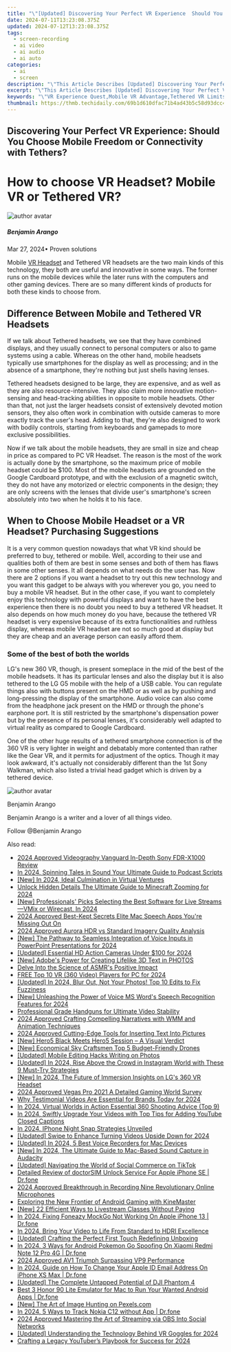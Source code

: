 ```yaml
---
title: "\"[Updated] Discovering Your Perfect VR Experience  Should You Choose Mobile Freedom or Connectivity with Tethers for 2024\""
date: 2024-07-11T13:23:08.375Z
updated: 2024-07-12T13:23:08.375Z
tags: 
  - screen-recording
  - ai video
  - ai audio
  - ai auto
categories: 
  - ai
  - screen
description: "\"This Article Describes [Updated] Discovering Your Perfect VR Experience: Should You Choose Mobile Freedom or Connectivity with Tethers for 2024\""
excerpt: "\"This Article Describes [Updated] Discovering Your Perfect VR Experience: Should You Choose Mobile Freedom or Connectivity with Tethers for 2024\""
keywords: "\"VR Experience Quest,Mobile VR Advantage,Tethered VR Limits,Free-Roaming VR Life,Connectivity in VR,Tether vs Freedom VR,Perfect VR Choice\""
thumbnail: https://thmb.techidaily.com/69b1d610dfac71b4ad43b5c58d93dcc4f9582f39ed2f8ffdd69954aaaa5a12ae.jpg
---
```


## Discovering Your Perfect VR Experience: Should You Choose Mobile Freedom or Connectivity with Tethers?

# How to choose VR Headset? Mobile VR or Tethered VR?

![author avatar](https://images.wondershare.com/filmora/article-images/benjamin-arango-author.jpg)

##### Benjamin Arango

 Mar 27, 2024• Proven solutions

 Mobile [VR Headset](https://tools.techidaily.com/wondershare/filmora/download/) and Tethered VR headsets are the two main kinds of this technology, they both are useful and innovative in some ways. The former runs on the mobile devices while the later runs with the computers and other gaming devices. There are so many different kinds of products for both these kinds to choose from.

## Difference Between Mobile and Tethered VR Headsets

 If we talk about Tethered headsets, we see that they have combined displays, and they usually connect to personal computers or also to game systems using a cable. Whereas on the other hand, mobile headsets typically use smartphones for the display as well as processing; and in the absence of a smartphone, they're nothing but just shells having lenses.

 Tethered headsets designed to be large, they are expensive, and as well as they are also resource-intensive. They also claim more innovative motion-sensing and head-tracking abilities in opposite to mobile headsets. Other than that, not just the larger headsets consist of extensively devoted motion sensors, they also often work in combination with outside cameras to more exactly track the user's head. Adding to that, they're also designed to work with bodily controls, starting from keyboards and gamepads to more exclusive possibilities.

 Now if we talk about the mobile headsets, they are small in size and cheap in price as compared to PC VR Headset. The reason is the most of the work is actually done by the smartphone, so the maximum price of mobile headset could be $100\. Most of the mobile headsets are grounded on the Google Cardboard prototype, and with the exclusion of a magnetic switch, they do not have any motorized or electric components in the design; they are only screens with the lenses that divide user's smartphone's screen absolutely into two when he holds it to his face.

## When to Choose Mobile Headset or a VR Headset? Purchasing Suggestions

 It is a very common question nowadays that what VR kind should be preferred to buy, tethered or mobile. Well, according to their use and qualities both of them are best in some senses and both of them has flaws in some other senses. It all depends on what needs do the user has. Now there are 2 options if you want a headset to try out this new technology and you want this gadget to be always with you wherever you go, you need to buy a mobile VR headset. But in the other case, if you want to completely enjoy this technology with powerful displays and want to have the best experience then there is no doubt you need to buy a tethered VR headset. It also depends on how much money do you have, because the tethered VR headset is very expensive because of its extra functionalities and ruthless display, whereas mobile VR headset are not so much good at display but they are cheap and an average person can easily afford them.

### Some of the best of both the worlds

 LG's new 360 VR, though, is present someplace in the mid of the best of the mobile headsets. It has its particular lenses and also the display but it is also tethered to the LG G5 mobile with the help of a USB cable. You can regulate things also with buttons present on the HMD or as well as by pushing and long-pressing the display of the smartphone. Audio voice can also come from the headphone jack present on the HMD or through the phone's earphone port. It is still restricted by the smartphone's dispensation power but by the presence of its personal lenses, it's considerably well adapted to virtual reality as compared to Google Cardboard.

 One of the other huge results of a tethered smartphone connection is of the 360 VR is very lighter in weight and debatably more contented than rather like the Gear VR, and it permits for adjustment of the optics. Though it may look awkward, it's actually not considerably different than the 1st Sony Walkman, which also listed a trivial head gadget which is driven by a tethered device.

![author avatar](https://images.wondershare.com/filmora/article-images/benjamin-arango-author.jpg)

Benjamin Arango

Benjamin Arango is a writer and a lover of all things video.

Follow @Benjamin Arango


<ins class="adsbygoogle"
     style="display:block"
     data-ad-format="autorelaxed"
     data-ad-client="ca-pub-7571918770474297"
     data-ad-slot="1223367746"></ins>



<ins class="adsbygoogle"
     style="display:block"
     data-ad-client="ca-pub-7571918770474297"
     data-ad-slot="8358498916"
     data-ad-format="auto"
     data-full-width-responsive="true"></ins>




<span class="atpl-alsoreadstyle">Also read:</span>
<div><ul>
<li><a href="https://fox-blue.techidaily.com/2024-approved-videography-vanguard-in-depth-sony-fdr-x1000-review/"><u>2024 Approved  Videography Vanguard  In-Depth Sony FDR-X1000 Review</u></a></li>
<li><a href="https://fox-blue.techidaily.com/in-2024-spinning-tales-in-sound-your-ultimate-guide-to-podcast-scripts/"><u>In 2024, Spinning Tales in Sound  Your Ultimate Guide to Podcast Scripts</u></a></li>
<li><a href="https://fox-blue.techidaily.com/new-in-2024-ideal-culmination-in-virtual-ventures/"><u>[New] In 2024, Ideal Culmination in Virtual Ventures</u></a></li>
<li><a href="https://fox-blue.techidaily.com/unlock-hidden-details-the-ultimate-guide-to-minecraft-zooming-for-2024/"><u>Unlock Hidden Details  The Ultimate Guide to Minecraft Zooming for 2024</u></a></li>
<li><a href="https://fox-blue.techidaily.com/new-professionals-picks-selecting-the-best-software-for-live-streamsvmix-or-wirecast-in-2024/"><u>[New] Professionals' Picks  Selecting the Best Software for Live Streams—VMix or Wirecast, In 2024</u></a></li>
<li><a href="https://fox-blue.techidaily.com/2024-approved-best-kept-secrets-elite-mac-speech-apps-youre-missing-out-on/"><u>2024 Approved  Best-Kept Secrets  Elite Mac Speech Apps You're Missing Out On</u></a></li>
<li><a href="https://fox-blue.techidaily.com/2024-approved-aurora-hdr-vs-standard-imagery-quality-analysis/"><u>2024 Approved  Aurora HDR vs Standard Imagery Quality Analysis</u></a></li>
<li><a href="https://fox-blue.techidaily.com/new-the-pathway-to-seamless-integration-of-voice-inputs-in-powerpoint-presentations-for-2024/"><u>[New] The Pathway to Seamless Integration of Voice Inputs in PowerPoint Presentations for 2024</u></a></li>
<li><a href="https://fox-blue.techidaily.com/updated-essential-hd-action-cameras-under-100-for-2024/"><u>[Updated] Essential HD Action Cameras Under $100 for 2024</u></a></li>
<li><a href="https://fox-blue.techidaily.com/new-adobes-power-for-creating-lifelike-3d-text-in-photos/"><u>[New] Adobe's Power for Creating Lifelike 3D Text in PHOTOS</u></a></li>
<li><a href="https://fox-blue.techidaily.com/delve-into-the-science-of-asmrs-positive-impact/"><u>Delve Into the Science of ASMR's Positive Impact</u></a></li>
<li><a href="https://fox-blue.techidaily.com/free-top-10-vr-360-video-players-for-pc-for-2024/"><u>FREE Top 10 VR (360 Video) Players for PC for 2024</u></a></li>
<li><a href="https://fox-blue.techidaily.com/updated-in-2024-blur-out-not-your-photos-top-10-edits-to-fix-fuzziness/"><u>[Updated] In 2024, Blur Out, Not Your Photos! Top 10 Edits to Fix Fuzziness</u></a></li>
<li><a href="https://fox-blue.techidaily.com/new-unleashing-the-power-of-voice-ms-words-speech-recognition-features-for-2024/"><u>[New] Unleashing the Power of Voice  MS Word's Speech Recognition Features for 2024</u></a></li>
<li><a href="https://fox-blue.techidaily.com/professional-grade-handguns-for-ultimate-video-stability/"><u>Professional Grade Handguns for Ultimate Video Stability</u></a></li>
<li><a href="https://fox-blue.techidaily.com/2024-approved-crafting-compelling-narratives-with-wmm-and-animation-techniques/"><u>2024 Approved  Crafting Compelling Narratives with WMM and Animation Techniques</u></a></li>
<li><a href="https://fox-blue.techidaily.com/2024-approved-cutting-edge-tools-for-inserting-text-into-pictures/"><u>2024 Approved  Cutting-Edge Tools for Inserting Text Into Pictures</u></a></li>
<li><a href="https://fox-blue.techidaily.com/new-hero5-black-meets-hero5-session-a-visual-verdict/"><u>[New] Hero5 Black Meets Hero5 Session – A Visual Verdict</u></a></li>
<li><a href="https://fox-blue.techidaily.com/new-economical-sky-craftsmen-top-5-budget-friendly-drones/"><u>[New] Economical Sky Craftsmen  Top 5 Budget-Friendly Drones</u></a></li>
<li><a href="https://fox-blue.techidaily.com/updated-mobile-editing-hacks-writing-on-photos/"><u>[Updated] Mobile Editing Hacks  Writing on Photos</u></a></li>
<li><a href="https://fox-blue.techidaily.com/updated-in-2024-rise-above-the-crowd-in-instagram-world-with-these-9-must-try-strategies/"><u>[Updated] In 2024, Rise Above the Crowd in Instagram World with These 9 Must-Try Strategies</u></a></li>
<li><a href="https://fox-blue.techidaily.com/new-in-2024-the-future-of-immersion-insights-on-lgs-360-vr-headset/"><u>[New] In 2024, The Future of Immersion  Insights on LG's 360 VR Headset</u></a></li>
<li><a href="https://fox-blue.techidaily.com/2024-approved-vegas-pro-2021-a-detailed-gaming-world-survey/"><u>2024 Approved  Vegas Pro 2021  A Detailed Gaming World Survey</u></a></li>
<li><a href="https://fox-blue.techidaily.com/why-testimonial-videos-are-essential-for-brands-today-for-2024/"><u>Why Testimonial Videos Are Essential for Brands Today for 2024</u></a></li>
<li><a href="https://article-posts.techidaily.com/in-2024-virtual-worlds-in-action-essential-360-shooting-advice-top-9/"><u>In 2024, Virtual Worlds in Action  Essential 360 Shooting Advice (Top 9)</u></a></li>
<li><a href="https://youtube-stream.techidaily.com/in-2024-swiftly-upgrade-your-videos-with-top-tips-for-adding-youtube-closed-captions/"><u>In 2024, Swiftly Upgrade Your Videos with Top Tips for Adding YouTube Closed Captions</u></a></li>
<li><a href="https://vp-tips.techidaily.com/in-2024-iphone-night-snap-strategies-unveiled/"><u>In 2024, IPhone Night Snap Strategies Unveiled</u></a></li>
<li><a href="https://instagram-video-files.techidaily.com/updated-swipe-to-enhance-turning-videos-upside-down-for-2024/"><u>[Updated] Swipe to Enhance  Turning Videos Upside Down for 2024</u></a></li>
<li><a href="https://visual-screen-recording.techidaily.com/updated-in-2024-5-best-voice-recorders-for-mac-devices/"><u>[Updated] In 2024, 5 Best Voice Recorders for Mac Devices</u></a></li>
<li><a href="https://digital-screen-recording.techidaily.com/new-in-2024-the-ultimate-guide-to-mac-based-sound-capture-in-audacity/"><u>[New] In 2024, The Ultimate Guide to Mac-Based Sound Capture in Audacity</u></a></li>
<li><a href="https://tiktok-video-recordings.techidaily.com/updated-navigating-the-world-of-social-commerce-on-tiktok/"><u>[Updated] Navigating the World of Social Commerce on TikTok</u></a></li>
<li><a href="https://iphone-unlock.techidaily.com/detailed-review-of-doctorsim-unlock-service-for-apple-iphone-se-drfone-by-drfone-ios/"><u>Detailed Review of doctorSIM Unlock Service For Apple iPhone SE | Dr.fone</u></a></li>
<li><a href="https://video-screen-grab.techidaily.com/2024-approved-breakthrough-in-recording-nine-revolutionary-online-microphones/"><u>2024 Approved  Breakthrough in Recording  Nine Revolutionary Online Microphones</u></a></li>
<li><a href="https://extra-lessons.techidaily.com/exploring-the-new-frontier-of-android-gaming-with-kinemaster/"><u>Exploring the New Frontier of Android Gaming with KineMaster</u></a></li>
<li><a href="https://visual-screen-recording.techidaily.com/new-22-efficient-ways-to-livestream-classes-without-paying/"><u>[New] 22 Efficient Ways to Livestream Classes Without Paying</u></a></li>
<li><a href="https://review-topics.techidaily.com/in-2024-fixing-foneazy-mockgo-not-working-on-apple-iphone-13-drfone-by-drfone-virtual-ios/"><u>In 2024, Fixing Foneazy MockGo Not Working On Apple iPhone 13 | Dr.fone</u></a></li>
<li><a href="https://extra-information.techidaily.com/in-2024-bring-your-video-to-life-from-standard-to-hdri-excellence/"><u>In 2024, Bring Your Video to Life  From Standard to HDRI Excellence</u></a></li>
<li><a href="https://extra-hints.techidaily.com/updated-crafting-the-perfect-first-touch-redefining-unboxing/"><u>[Updated] Crafting the Perfect First Touch  Redefining Unboxing</u></a></li>
<li><a href="https://change-location.techidaily.com/in-2024-3-ways-for-android-pokemon-go-spoofing-on-xiaomi-redmi-note-12-pro-4g-drfone-by-drfone-virtual-android/"><u>In 2024, 3 Ways for Android Pokemon Go Spoofing On Xiaomi Redmi Note 12 Pro 4G | Dr.fone</u></a></li>
<li><a href="https://extra-tips.techidaily.com/2024-approved-av1-triumph-surpassing-vp9-performance/"><u>2024 Approved  AV1 Triumph  Surpassing VP9 Performance</u></a></li>
<li><a href="https://iphone-unlock.techidaily.com/in-2024-guide-on-how-to-change-your-apple-id-email-address-on-iphone-xs-max-drfone-by-drfone-ios/"><u>In 2024, Guide on How To Change Your Apple ID Email Address On iPhone XS Max | Dr.fone</u></a></li>
<li><a href="https://some-guidance.techidaily.com/updated-the-complete-untapped-potential-of-dji-phantom-4/"><u>[Updated] The Complete Untapped Potential of DJI Phantom 4</u></a></li>
<li><a href="https://screen-mirror.techidaily.com/best-3-honor-90-lite-emulator-for-mac-to-run-your-wanted-android-apps-drfone-by-drfone-android/"><u>Best 3 Honor 90 Lite Emulator for Mac to Run Your Wanted Android Apps | Dr.fone</u></a></li>
<li><a href="https://fox-helps.techidaily.com/new-the-art-of-image-hunting-on-pexelscom/"><u>[New] The Art of Image Hunting on Pexels.com</u></a></li>
<li><a href="https://android-location-track.techidaily.com/in-2024-5-ways-to-track-nokia-c12-without-app-drfone-by-drfone-virtual-android/"><u>In 2024, 5 Ways to Track Nokia C12 without App | Dr.fone</u></a></li>
<li><a href="https://video-capture.techidaily.com/2024-approved-mastering-the-art-of-streaming-via-obs-into-social-networks/"><u>2024 Approved  Mastering the Art of Streaming via OBS Into Social Networks</u></a></li>
<li><a href="https://fox-hovers.techidaily.com/updated-understanding-the-technology-behind-vr-goggles-for-2024/"><u>[Updated] Understanding the Technology Behind VR Goggles for 2024</u></a></li>
<li><a href="https://youtube-zero.techidaily.com/ing-a-legacy-youtubers-playbook-for-success-for-2024/"><u>Crafting a Legacy  YouTuber’s Playbook for Success for 2024</u></a></li>
</ul></div>
